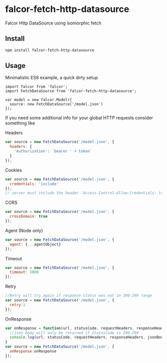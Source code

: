 # falcor-fetch-http-datasource
Falcor Http DataSource using isomorphic fetch

## Install
```bash
npm install falcor-fetch-http-datasource
```

## Usage

Minimalistic ES6 example, a quick dirty setup

```es6
import falcor from 'falcor';
import FetchDataSource from 'falcor-fetch-http-datasource';

var model = new falcor.Model({
  source: new FetchDataSource('/model.json')
});
```
If you need some additional info for your global HTTP requests consider something like

Headers
```javascript
var source = new FetchDataSource('/model.json', {
  headers: {
    'Authorization': `bearer ' + token`
  }
});
```
Cookies
```javascript
var source = new FetchDataSource('/model.json', {
  credentials: 'include'
});
// server must include the header `Access-Control-Allow-Credentials: true`
```
CORS
```javascript
var source = new FetchDataSource('/model.json', {
  crossDomain: true
});
```
Agent (Node only)
```javascript
var source = new FetchDataSource('/model.json', {
  agent: {...agentObject}
});
```
Timeout
```javascript
var source = new FetchDataSource('/model.json', {
  timeout: 5000
});
```
Retry
```javascript
//Retry will try again if response status was not in 200-299 range
var source = new FetchDataSource('/model.json', {
  retry:1
});
```
OnResponse
```javascript
var onResponse = function(url, statusCode, requestHeaders, responseHeaders, jsonBody){
  //json body will only be returned if statusCode is 200-299
  console.log(url, statusCode, requestHeaders, responseHeaders, jsonBody);
}
var source = new FetchDataSource('/model.json', {
  onResponse:onResponse
});

```
